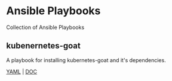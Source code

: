 # Ansible Playbooks
Collection of Ansible Playbooks

## kubenernetes-goat
A playbook for installing kubernetes-goat and it's dependencies.

[YAML](./kubernetes-goat.yaml) | [DOC](kubernetes-goat.md)
